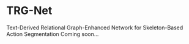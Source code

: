 # TRG-Net
Text-Derived Relational Graph-Enhanced Network for Skeleton-Based Action Segmentation
Coming soon...
